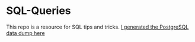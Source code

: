# SQL-Queries
This repo is a resource for SQL tips and tricks. [I generated the PostgreSQL data dump here](http://www.sportsdb.org/sd/samples)
